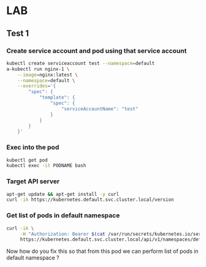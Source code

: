# LAB

## Test 1

### Create service account and pod using that service account

```sh
kubectl create serviceaccount test --namespace=default
a-kubectl run nginx-1 \
    --image=nginx:latest \
    --namespace=default \
    --overrides='{
        "spec": {
            "template": {
                "spec": {
                    "serviceAccountName": "test"
                }
            }
        }
    }'
```

### Exec into the pod

```sh
kubectl get pod
kubectl exec -it PODNAME bash
```

### Target API server
```sh
apt-get update && apt-get install -y curl
curl -ik https://kubernetes.default.svc.cluster.local/version
```

### Get list of pods in default namespace
```sh
curl -ik \
     -H "Authorization: Bearer $(cat /var/run/secrets/kubernetes.io/serviceaccount/token)" \
     https://kubernetes.default.svc.cluster.local/api/v1/namespaces/default/pods
```

Now how do you fix this so that from this pod we can perform list of pods in default namespace ?

